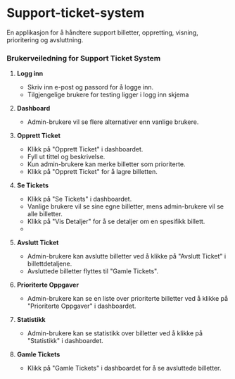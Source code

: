 # Support-ticket-system
En applikasjon for å håndtere support billetter, oppretting, visning, prioritering og avsluttning.
### Brukerveiledning for Support Ticket System

1. **Logg inn**
   - Skriv inn e-post og passord for å logge inn.
   - Tilgjengelige brukere for testing ligger i logg inn skjema

2. **Dashboard**
   - Admin-brukere vil se flere alternativer enn vanlige brukere.

3. **Opprett Ticket**
   - Klikk på "Opprett Ticket" i dashboardet.
   - Fyll ut tittel og beskrivelse.
   - Kun admin-brukere kan merke billetter som prioriterte.
   - Klikk på "Opprett Ticket" for å lagre billetten.

4. **Se Tickets**
   - Klikk på "Se Tickets" i dashboardet.
   - Vanlige brukere vil se sine egne billetter, mens admin-brukere vil se alle billetter.
   - Klikk på "Vis Detaljer" for å se detaljer om en spesifikk billett.
   - 
5. **Avslutt Ticket**
   - Admin-brukere kan avslutte billetter ved å klikke på "Avslutt Ticket" i billettdetaljene.
   - Avsluttede billetter flyttes til "Gamle Tickets".

6. **Prioriterte Oppgaver**
   - Admin-brukere kan se en liste over prioriterte billetter ved å klikke på "Prioriterte Oppgaver" i dashboardet.

7. **Statistikk**
   - Admin-brukere kan se statistikk over billetter ved å klikke på "Statistikk" i dashboardet.

8. **Gamle Tickets**
   - Klikk på "Gamle Tickets" i dashboardet for å se avsluttede billetter.
